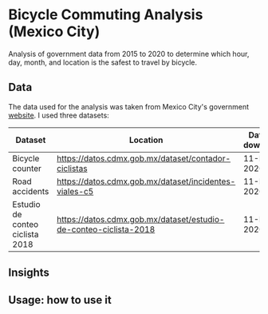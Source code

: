 # Bicycle Commuting Analysis (Mexico City)

Analysis of government data from 2015 to 2020 to determine which hour, day,  month, and location is the safest to travel by bicycle.      



## Data

The data used for the analysis was taken from Mexico City's government [website](https://datos.cdmx.gob.mx/). I used three datasets:

| Dataset                         | Location                                                     | Date of download |
| ------------------------------- | ------------------------------------------------------------ | ---------------- |
| Bicycle counter                 | https://datos.cdmx.gob.mx/dataset/contador-ciclistas         | 11-Dec-2020      |
| Road accidents                  | https://datos.cdmx.gob.mx/dataset/incidentes-viales-c5       | 11-Dec-2020      |
| Estudio de conteo ciclista 2018 | https://datos.cdmx.gob.mx/dataset/estudio-de-conteo-ciclista-2018 | 11-Dec-2020      |

 





## Insights







## Usage: how to use it

